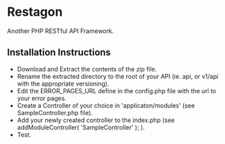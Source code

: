 Restagon
========
Another PHP RESTful API Framework.


Installation Instructions
-------------------------
* Download and Extract the contents of the zip file.
* Rename the extracted directory to the root of your API (ie. api, or v1/api with the appropriate versioning).
* Edit the ERROR_PAGES_URL define in the config.php file with the url to your error pages.
* Create a Controller of your choice in 'applicaton/modules' (see SampleController.php file).
* Add your newly created controller to the index.php (see addModuleController( 'SampleController' ); ).
* Test.